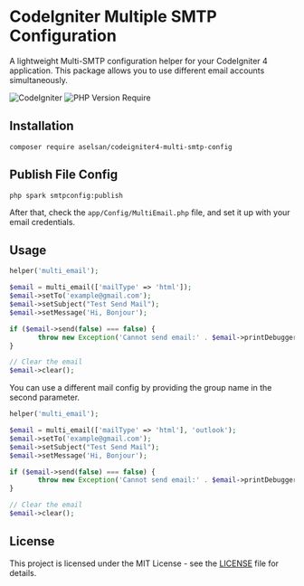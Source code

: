 # CodeIgniter Multiple SMTP Configuration
A lightweight Multi-SMTP configuration helper for your CodeIgniter 4 application. This package allows you to use different email accounts simultaneously.

![CodeIgniter](https://img.shields.io/badge/CodeIgniter-%5E4.8-blue)
![PHP Version Require](https://img.shields.io/badge/PHP-%5E8.0-blue)

## Installation

```
composer require aselsan/codeigniter4-multi-smtp-config
```

## Publish File Config

```
php spark smtpconfig:publish
```

After that, check the `app/Config/MultiEmail.php` file, and set it up with your email credentials.

## Usage

```php
helper('multi_email');

$email = multi_email(['mailType' => 'html']);
$email->setTo('example@gmail.com');
$email->setSubject("Test Send Mail");
$email->setMessage('Hi, Bonjour');

if ($email->send(false) === false) {
       throw new Exception('Cannot send email:' . $email->printDebugger(['headers']));
}

// Clear the email
$email->clear();
```

You can use a different mail config by providing the group name in the second parameter.

```php
helper('multi_email');

$email = multi_email(['mailType' => 'html'], 'outlook');
$email->setTo('example@gmail.com');
$email->setSubject("Test Send Mail");
$email->setMessage('Hi, Bonjour');

if ($email->send(false) === false) {
       throw new Exception('Cannot send email:' . $email->printDebugger(['headers']));
}

// Clear the email
$email->clear();
```

## License

This project is licensed under the MIT License - see the [LICENSE](/LICENSE) file for details.

